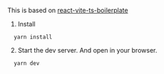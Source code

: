 This is based on [react-vite-ts-boilerplate](https://github.com/choisohyun/react-vite-ts-boilerplate)
1. Install

```
  yarn install
```

2. Start the dev server. And open in your browser.

```
  yarn dev
```